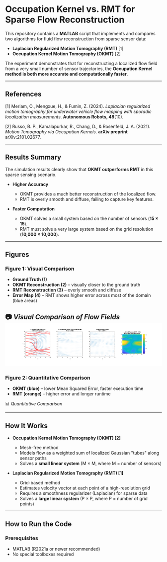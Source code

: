 # Occupation Kernel vs. RMT for Sparse Flow Reconstruction

This repository contains a **MATLAB** script that implements and compares two algorithms for fluid flow reconstruction from sparse sensor data:  

- **Laplacian Regularized Motion Tomography (RMT)** [1]  
- **Occupation Kernel Motion Tomography (OKMT)** [2]  

The experiment demonstrates that for reconstructing a localized flow field from a very small number of sensor trajectories, the **Occupation Kernel method is both more accurate and computationally faster**.

---
## References

[1] Meriam, O., Mengxue, H., & Fumin, Z. (2024). *Laplacian regularized motion tomography for underwater vehicle flow mapping with sporadic localization measurements*. **Autonomous Robots, 48**(10).  

[2] Russo, B. P., Kamalapurkar, R., Chang, D., & Rosenfeld, J. A. (2021). *Motion Tomography via Occupation Kernels*. **arXiv preprint** arXiv:2101.02677.  

---
## Results Summary

The simulation results clearly show that **OKMT outperforms RMT** in this sparse sensing scenario.

- **Higher Accuracy**  
  - OKMT provides a much better reconstruction of the localized flow.  
  - RMT is overly smooth and diffuse, failing to capture key features.  

- **Faster Computation**  
  - OKMT solves a small system based on the number of sensors (**15 × 15**).  
  - RMT must solve a very large system based on the grid resolution (**10,000 × 10,000**).  

---

## Figures

### Figure 1: Visual Comparison
- **Ground Truth (1)**  
- **OKMT Reconstruction (2)** – visually closer to the ground truth  
- **RMT Reconstruction (3)** – overly smooth and diffuse  
- **Error Map (4)** – RMT shows higher error across most of the domain (blue areas)  

📷 *Visual Comparison of Flow Fields*
![Figure 1: Visual Comparison](visualComparison.png)
---


### Figure 2: Quantitative Comparison
- **OKMT (blue)** – lower Mean Squared Error, faster execution time  
- **RMT (orange)** – higher error and longer runtime  

📊 *Quantitative Comparison*

---

## How It Works

- **Occupation Kernel Motion Tomography (OKMT) [2]**  
  - Mesh-free method  
  - Models flow as a weighted sum of localized Gaussian "tubes" along sensor paths  
  - Solves a **small linear system** (M × M, where M = number of sensors)  

- **Laplacian Regularized Motion Tomography (RMT) [1]**  
  - Grid-based method  
  - Estimates velocity vector at each point of a high-resolution grid  
  - Requires a smoothness regularizer (Laplacian) for sparse data  
  - Solves a **large linear system** (P × P, where P = number of grid points)  

---

## How to Run the Code

### Prerequisites
- MATLAB (R2021a or newer recommended)  
- No special toolboxes required  
